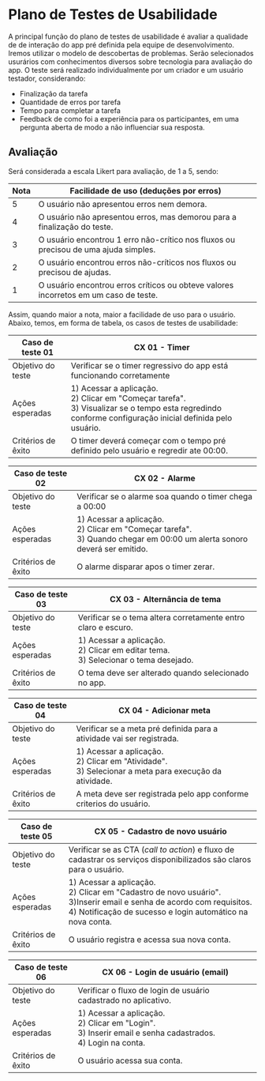 # Plano de Testes de Usabilidade

A principal função do plano de testes de usabilidade é avaliar a qualidade de de interação do app pré definida pela equipe de desenvolvimento. Iremos utilizar o modelo de descobertas de problemas. Serão selecionados usurários com conhecimentos diversos sobre tecnologia para avaliação do app. O teste será realizado individualmente por um criador e um usuário testador, considerando:

- Finalização da tarefa
- Quantidade de erros por tarefa
- Tempo para completar a tarefa
- Feedback de como foi a experiência para os participantes, em uma pergunta aberta de modo a não influenciar sua resposta.

## Avaliação

Será considerada a escala Likert para avaliação, de 1 a 5, sendo:

| Nota | Facilidade de uso (deduções por erros) |
| ---- |---- |
| 5 | O usuário não apresentou erros nem demora. |
| 4 | O usuário não apresentou erros, mas demorou para a finalização do teste. |
| 3 | O usuário encontrou 1 erro não-crítico nos fluxos ou precisou de uma ajuda simples. |
| 2 | O usuário encontrou erros não-críticos nos fluxos ou precisou de ajudas. |
| 1 | O usuário encontrou erros críticos ou obteve valores incorretos em um caso de teste. |

Assim, quando maior a nota, maior a facilidade de uso para o usuário. Abaixo, temos, em forma de tabela, os casos de testes de usabilidade:

|Caso de teste 01     | CX 01 - Timer |
|-------|-------------------------
|Objetivo do teste| Verificar se o timer regressivo do app está funcionando corretamente  |
|Ações esperadas | 1) Acessar a aplicação. <br> 2) Clicar em "Começar tarefa". <br> 3) Visualizar se o tempo esta regredindo conforme configuração inicial definida pelo usuário. |
|Critérios de êxito| O timer deverá começar com o tempo pré definido pelo usuário e regredir ate 00:00. |

|Caso de teste 02     | CX 02 - Alarme |
|-------|-------------------------
|Objetivo do teste|  Verificar se o alarme soa quando o timer chega a 00:00  |
|Ações esperadas |	1) Acessar a aplicação. <br>  2) Clicar em "Começar tarefa".  <br> 3) Quando chegar em 00:00 um alerta sonoro deverá ser emitido. |
|Critérios de êxito| O alarme disparar apos o timer zerar. |

|Caso de teste 03     | CX 03 -  Alternância de tema |
|-------|-------------------------
|Objetivo do teste| Verificar se o tema altera corretamente entro claro e escuro.|
|Ações esperadas | 1) Acessar a aplicação.  <br> 2) Clicar em editar tema.  <br> 3) Selecionar o tema desejado. |
|Critérios de êxito| O tema deve ser alterado quando selecionado no app. |

|Caso de teste 04     | CX 04 -  Adicionar meta |
|-------|-------------------------
|Objetivo do teste| Verificar se a meta pré definida para a atividade vai ser registrada.  |
|Ações esperadas |	1) Acessar a aplicação.  <br>  2) Clicar em "Atividade".  <br> 3) Selecionar a meta para execução da atividade.|
|Critérios de êxito| A meta deve ser registrada pelo app conforme criterios do usuário. |

|Caso de teste 05    | CX 05 -  Cadastro de novo usuário |
|-------|-------------------------
|Objetivo do teste| Verificar se as CTA (_call to action_) e fluxo de cadastrar os serviços disponibilizados são claros para o usuário.  |
|Ações esperadas |	1) Acessar a aplicação.  <br>  2) Clicar em "Cadastro de novo usuário".  <br> 3)Inserir email e senha de acordo com requisitos. <br> 4) Notificação de sucesso e login automático na nova conta. |
|Critérios de êxito| O usuário registra e acessa sua nova conta. |

|Caso de teste 06     | CX 06 -  Login de usuário (email) |
|-------|-------------------------
|Objetivo do teste| Verificar o fluxo de login de usuário cadastrado no aplicativo.  |
|Ações esperadas |	1) Acessar a aplicação.  <br>  2) Clicar em "Login".  <br> 3) Inserir email e senha cadastrados. <br> 4) Login na conta. |
|Critérios de êxito| O usuário acessa sua conta. |




